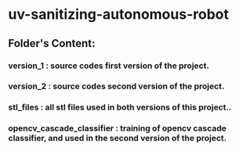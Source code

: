 # uv-sanitizing-autonomous-robot
## Folder's Content:
### version_1 : source codes first version of the project.
### version_2 : source codes second version of the project.
### stl_files : all stl files used in both versions of this project..
### opencv_cascade_classifier : training of opencv cascade classifier, and used in the second version of the project.
